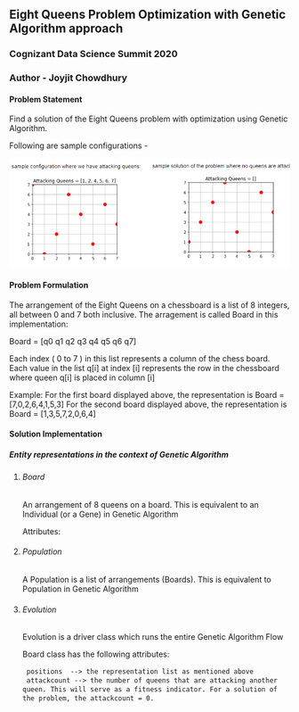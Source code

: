 ## Eight Queens Problem Optimization with Genetic Algorithm approach

### Cognizant Data Science Summit 2020
### Author - Joyjit Chowdhury 


#### Problem Statement
Find a solution of the Eight Queens problem with optimization using Genetic Algorithm.

Following are sample configurations - 

![Alt Text](/boards_examples.png)


#### Problem Formulation
The arrangement of the Eight Queens on a chessboard is a list of 8 integers, all between 0 and 7 both inclusive.
The arragement is called Board in this implementation:

Board = [q0 q1 q2 q3 q4 q5 q6 q7] 

Each index ( 0 to 7 ) in this list represents a column of the chess board.
Each value in the list q[i]  at index [i]  represents the row in the chessboard where queen q[i] is placed in column [i]

Example: 
For the first board displayed above,  the representation is Board = [7,0,2,6,4,1,5,3] 
For the second board displayed above, the representation is Board = [1,3,5,7,2,0,6,4] 
 
#### Solution Implementation

##### Entity representations in the context of Genetic Algorithm

1. ###### Board

   An arrangement of 8 queens on a board. This is equivalent to an Individual (or a Gene) in Genetic Algorithm 
    
   Attributes: 


2. ###### Population
    
   A Population is a list of arrangements (Boards).  This is equivalent to Population in Genetic Algorithm  

3. ###### Evolution

   Evolution is a driver class which runs the entire Genetic Algorithm Flow 

    Board class has the following attributes:
        
        positions  --> the representation list as mentioned above
        attackcount --> the number of queens that are attacking another queen. This will serve as a fitness indicator. For a solution of the problem, the attackcount = 0.
